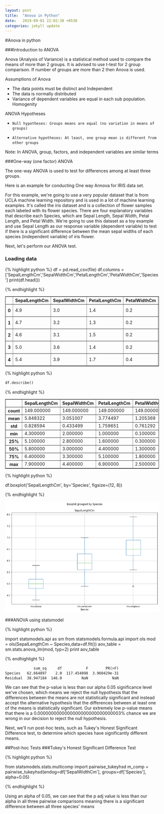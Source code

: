 ```yaml
---
layout: post
title:  "Anova in Python"
date:   2019-09-01 22:02:38 +0530
categories: jekyll update
---
```

#Anova in python

###Introduction to ANOVA

Anova (Analysis of Variance) is a statistical method used to compare 
the means of more than 2 groups. It is advised to use t-test for 2 group comparison. If number of groups are more than 2 then Anova is used.

Assumptions of Anova

- The data points must be distinct and Independent
- The data is normally distributed
- Variance of dependent variables are equal in each sub population. Homogenity 

ANOVA Hypotheses

-     Null hypotheses: Groups means are equal (no variation in means of groups)
-     Alternative hypotheses: At least, one group mean is different from other groups

Note: In ANOVA, group, factors, and independent variables are similar terms

###One-way (one factor) ANOVA

The one-way ANOVA is used to test for differences among at least three groups.

Here is an example for conducting One way Annova for IRIS data set.

For this example, we're going to use a very popular dataset that is from UCLA machine learning repository and is used in a lot of machine learning examples. 
It's called the iris dataset and is a collection of flower samples each labeled with its flower species. There are four explanatory variables that describe each Species, which are Sepal Length, Sepal Width, Petal Length, and Petal Width. 
We're going to use this dataset as a toy example and use Sepal Length as our response variable (dependent variable) to test if there is a significant difference between the mean sepal widths of each species (independent variable) of iris flower.

Next, let's perform our ANOVA test. 

### Loading data

{% highlight python %}
df = pd.read_csv(file)
df.columns = ['SepalLengthCm','SepalWidthCm','PetalLengthCm','PetalWidthCm','Species']
print(df.head())

{% endhighlight %}

<div>
<style scoped>
    .dataframe tbody tr th:only-of-type {
        vertical-align: middle;
    }

    .dataframe tbody tr th {
        vertical-align: top;
    }

    .dataframe thead th {
        text-align: right;
    }
</style>
<table border="1" class="dataframe">
  <thead>
    <tr style="text-align: right;">
      <th></th>
      <th>SepalLengthCm</th>
      <th>SepalWidthCm</th>
      <th>PetalLengthCm</th>
      <th>PetalWidthCm</th>
      <th>Species</th>
    </tr>
  </thead>
  <tbody>
    <tr>
      <th>0</th>
      <td>4.9</td>
      <td>3.0</td>
      <td>1.4</td>
      <td>0.2</td>
      <td>Iris-setosa</td>
    </tr>
    <tr>
      <th>1</th>
      <td>4.7</td>
      <td>3.2</td>
      <td>1.3</td>
      <td>0.2</td>
      <td>Iris-setosa</td>
    </tr>
    <tr>
      <th>2</th>
      <td>4.6</td>
      <td>3.1</td>
      <td>1.5</td>
      <td>0.2</td>
      <td>Iris-setosa</td>
    </tr>
    <tr>
      <th>3</th>
      <td>5.0</td>
      <td>3.6</td>
      <td>1.4</td>
      <td>0.2</td>
      <td>Iris-setosa</td>
    </tr>
    <tr>
      <th>4</th>
      <td>5.4</td>
      <td>3.9</td>
      <td>1.7</td>
      <td>0.4</td>
      <td>Iris-setosa</td>
    </tr>
  </tbody>
</table>
</div>


{% highlight python %}

```python
df.describe()
```
{% endhighlight %}



<div>
<style scoped>
    .dataframe tbody tr th:only-of-type {
        vertical-align: middle;
    }

    .dataframe tbody tr th {
        vertical-align: top;
    }

    .dataframe thead th {
        text-align: right;
    }
</style>
<table border="1" class="dataframe">
  <thead>
    <tr style="text-align: right;">
      <th></th>
      <th>SepalLengthCm</th>
      <th>SepalWidthCm</th>
      <th>PetalLengthCm</th>
      <th>PetalWidthCm</th>
    </tr>
  </thead>
  <tbody>
    <tr>
      <th>count</th>
      <td>149.000000</td>
      <td>149.000000</td>
      <td>149.000000</td>
      <td>149.000000</td>
    </tr>
    <tr>
      <th>mean</th>
      <td>5.848322</td>
      <td>3.051007</td>
      <td>3.774497</td>
      <td>1.205369</td>
    </tr>
    <tr>
      <th>std</th>
      <td>0.828594</td>
      <td>0.433499</td>
      <td>1.759651</td>
      <td>0.761292</td>
    </tr>
    <tr>
      <th>min</th>
      <td>4.300000</td>
      <td>2.000000</td>
      <td>1.000000</td>
      <td>0.100000</td>
    </tr>
    <tr>
      <th>25%</th>
      <td>5.100000</td>
      <td>2.800000</td>
      <td>1.600000</td>
      <td>0.300000</td>
    </tr>
    <tr>
      <th>50%</th>
      <td>5.800000</td>
      <td>3.000000</td>
      <td>4.400000</td>
      <td>1.300000</td>
    </tr>
    <tr>
      <th>75%</th>
      <td>6.400000</td>
      <td>3.300000</td>
      <td>5.100000</td>
      <td>1.800000</td>
    </tr>
    <tr>
      <th>max</th>
      <td>7.900000</td>
      <td>4.400000</td>
      <td>6.900000</td>
      <td>2.500000</td>
    </tr>
  </tbody>
</table>
</div>


{% highlight python %}


df.boxplot('SepalLengthCm', by='Species', figsize=(12, 8))

{% endhighlight %}


![png](output_4_1.png)

###ANOVA using statsmodel

{% highlight python %}

import statsmodels.api as sm
from statsmodels.formula.api import ols
mod = ols(SepalLengthCm ~ Species,data=df.fit())
aov_table = sm.stats.anova_lm(mod, typ=2)
print aov_table

{% endhighlight %}

                 sum_sq     df           F        PR(>F)
    Species   62.664897    2.0  117.454898  3.960429e-31
    Residual  38.947184  146.0         NaN           NaN



We can see that the p-value is less than our alpha 0.05 significance level we've chosen, which means we reject the null hypothesis that the differences between the means are not statistically significant and instead accept the alternative hypothesis that the differences between at least one of the means is statistically significant. Our extremely low p-value means that there is a 0.0000000000000000000000000000003% chance we are wrong in our decision to reject the null hypothesis.

Next, we'll run post-hoc tests, such as Tukey's Honest Significant Difference test, to determine which species have significantly different means.

##Post-hoc Tests
###Tukey's Honest Significant Difference Test



{% highlight python %}

from statsmodels.stats.multicomp import pairwise_tukeyhsd
m_comp = pairwise_tukeyhsd(endog=df['SepalWidthCm'], groups=df['Species'], alpha=0.05)

{% endhighlight %}

Using an alpha of 0.05, we can see that the p adj value is less than our alpha in all three pairwise comparisons meaning there is a significant difference between all three species' means
